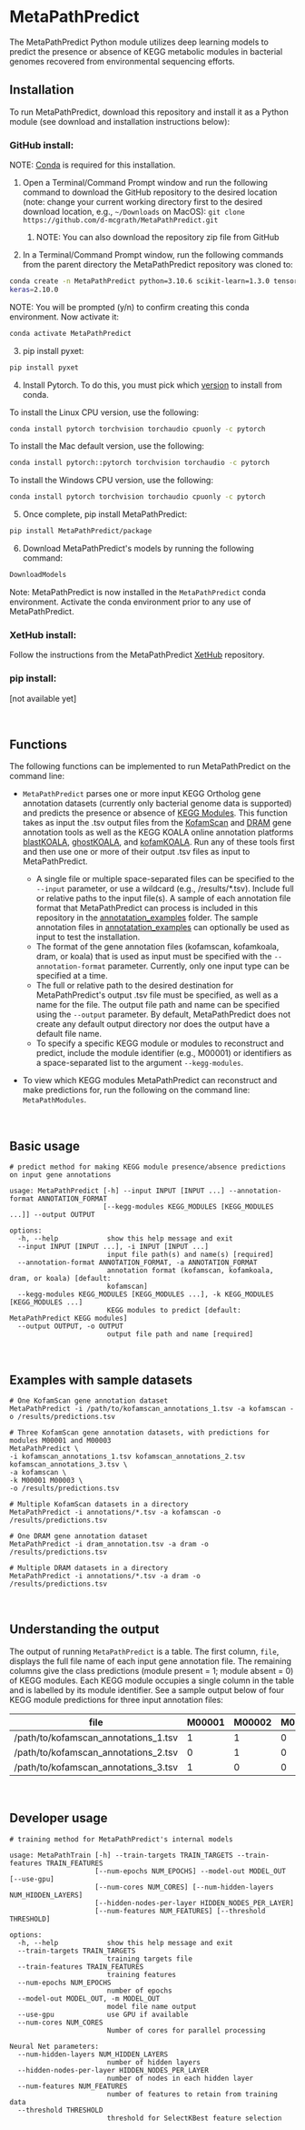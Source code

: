 # MetaPathPredict

The MetaPathPredict Python module utilizes deep learning models to predict the presence or absence of KEGG metabolic modules in bacterial genomes recovered from environmental sequencing efforts.

## Installation

To run MetaPathPredict, download this repository and install it as a Python module (see download and installation instructions below):


### GitHub install:

NOTE: [Conda](https://docs.conda.io/en/latest/) is required for this installation.

1. Open a Terminal/Command Prompt window and run the following command to download the
GitHub repository to the desired location (note: change your current working directory first
to the desired download location, e.g., `~/Downloads` on MacOS):
`git clone https://github.com/d-mcgrath/MetaPathPredict.git`

    1. NOTE: You can also download the repository zip file from GitHub

2. In a Terminal/Command Prompt window, run the following commands from the parent directory the MetaPathPredict repository was cloned to:
```bash
conda create -n MetaPathPredict python=3.10.6 scikit-learn=1.3.0 tensorflow=2.10.0 numpy=1.23.4 pandas=1.5.2 
keras=2.10.0
```
NOTE: You will be prompted (y/n) to confirm creating this conda environment. Now activate it:

```bash
conda activate MetaPathPredict
```

3. pip install pyxet:
```bash
pip install pyxet
```

4. Install Pytorch. To do this, you must pick which [version](https://pytorch.org/get-started/locally/) to install from conda.

To install the Linux CPU version, use the following:

```bash
conda install pytorch torchvision torchaudio cpuonly -c pytorch
```

To install the Mac default version, use the following:

```bash
conda install pytorch::pytorch torchvision torchaudio -c pytorch
```

To install the Windows CPU version, use the following:

```bash
conda install pytorch torchvision torchaudio cpuonly -c pytorch
```

5. Once complete, pip install MetaPathPredict:
```bash
pip install MetaPathPredict/package
```

6. Download MetaPathPredict's models by running the following command:
```bash
DownloadModels
```

Note: MetaPathPredict is now installed in the `MetaPathPredict` conda environment. Activate the conda environment prior to any use of MetaPathPredict.

### XetHub install:
Follow the instructions from the MetaPathPredict [XetHub](https://xethub.com/dgellermcgrath/MetaPathPredict) repository.

### pip install:
[not available yet]

<br>

## Functions

The following functions can be implemented to run MetaPathPredict on the command line:

- `MetaPathPredict` parses one or more input KEGG Ortholog gene annotation datasets (currently only bacterial genome data is supported) and predicts the presence or absence of [KEGG Modules](https://www.genome.jp/kegg/module.html). This function takes as input the .tsv output files from the [KofamScan](https://github.com/takaram/kofam_scan) and [DRAM](https://github.com/WrightonLabCSU/DRAM) gene annotation tools as well as the KEGG KOALA online annotation platforms [blastKOALA](https://www.kegg.jp/blastkoala/), [ghostKOALA](https://www.kegg.jp/ghostkoala/), and [kofamKOALA](https://www.genome.jp/tools/kofamkoala/). Run any of these tools first and then use one or more of their output .tsv files as input to MetaPathPredict.
    - A single file or multiple space-separated files can be specified to the `--input` parameter, or use a wildcard (e.g., /results/*.tsv). Include full or relative paths to the input file(s). A sample of each annotation file format that MetaPathPredict can process is included in this repository in the [annotatation_examples](annotatation_examples) folder. The sample annotation files in [annotatation_examples](annotatation_examples) can optionally be used as input to test the installation.
    - The format of the gene annotation files (kofamscan, kofamkoala, dram, or koala) that is used as input must be specified with the `--annotation-format` parameter. Currently, only one input type can be specified at a time.
    - The full or relative path to the desired destination for MetaPathPredict's output .tsv file must be specified, as well as a name for the file. The output file path and name can be specified using the `--output` parameter. By default, MetaPathPredict does not create any default output directory nor does the output have a default file name.
    - To specify a specific KEGG module or modules to reconstruct and predict, include the module identifier (e.g., M00001) or identifiers as a space-separated list to the argument `--kegg-modules`.

- To view which KEGG modules MetaPathPredict can reconstruct and make predictions for, run the following on the command line: `MetaPathModules`.

<br>

## Basic usage

```
# predict method for making KEGG module presence/absence predictions on input gene annotations

usage: MetaPathPredict [-h] --input INPUT [INPUT ...] --annotation-format ANNOTATION_FORMAT
                       [--kegg-modules KEGG_MODULES [KEGG_MODULES ...]] --output OUTPUT

options:
  -h, --help            show this help message and exit
  --input INPUT [INPUT ...], -i INPUT [INPUT ...]
                        input file path(s) and name(s) [required]
  --annotation-format ANNOTATION_FORMAT, -a ANNOTATION_FORMAT
                        annotation format (kofamscan, kofamkoala, dram, or koala) [default:
                        kofamscan]
  --kegg-modules KEGG_MODULES [KEGG_MODULES ...], -k KEGG_MODULES [KEGG_MODULES ...]
                        KEGG modules to predict [default: MetaPathPredict KEGG modules]
  --output OUTPUT, -o OUTPUT
                        output file path and name [required]
```

<br>

## Examples with sample datasets

```
# One KofamScan gene annotation dataset
MetaPathPredict -i /path/to/kofamscan_annotations_1.tsv -a kofamscan -o /results/predictions.tsv

# Three KofamScan gene annotation datasets, with predictions for modules M00001 and M00003
MetaPathPredict \
-i kofamscan_annotations_1.tsv kofamscan_annotations_2.tsv kofamscan_annotations_3.tsv \
-a kofamscan \
-k M00001 M00003 \
-o /results/predictions.tsv

# Multiple KofamScan datasets in a directory
MetaPathPredict -i annotations/*.tsv -a kofamscan -o /results/predictions.tsv

# One DRAM gene annotation dataset
MetaPathPredict -i dram_annotation.tsv -a dram -o /results/predictions.tsv

# Multiple DRAM datasets in a directory
MetaPathPredict -i annotations/*.tsv -a dram -o /results/predictions.tsv
```

<br>

## Understanding the output

The output of running `MetaPathPredict` is a table. The first column, `file`, displays the full file name of each input gene annotation file. The remaining columns give the class predictions (module present = 1; module absent = 0) of KEGG modules. Each KEGG module occupies a single column in the table and is labelled by its module identifier. See a sample output below of four KEGG module predictions for three input annotation files:

| file                                 | M00001 | M00002 | M00003 | M00004 |
|--------------------------------------|--------|--------|--------|--------|
| /path/to/kofamscan_annotations_1.tsv | 1      | 1      | 0      | 1      |
| /path/to/kofamscan_annotations_2.tsv | 0      | 1      | 0      | 0      |
| /path/to/kofamscan_annotations_3.tsv | 1      | 0      | 0      | 0      |

<br>

## Developer usage

```
# training method for MetaPathPredict's internal models

usage: MetaPathTrain [-h] --train-targets TRAIN_TARGETS --train-features TRAIN_FEATURES
                     [--num-epochs NUM_EPOCHS] --model-out MODEL_OUT [--use-gpu]
                     [--num-cores NUM_CORES] [--num-hidden-layers NUM_HIDDEN_LAYERS]
                     [--hidden-nodes-per-layer HIDDEN_NODES_PER_LAYER]
                     [--num-features NUM_FEATURES] [--threshold THRESHOLD]

options:
  -h, --help            show this help message and exit
  --train-targets TRAIN_TARGETS
                        training targets file
  --train-features TRAIN_FEATURES
                        training features
  --num-epochs NUM_EPOCHS
                        number of epochs
  --model-out MODEL_OUT, -m MODEL_OUT
                        model file name output
  --use-gpu             use GPU if available
  --num-cores NUM_CORES
                        Number of cores for parallel processing

Neural Net parameters:
  --num-hidden-layers NUM_HIDDEN_LAYERS
                        number of hidden layers
  --hidden-nodes-per-layer HIDDEN_NODES_PER_LAYER
                        number of nodes in each hidden layer
  --num-features NUM_FEATURES
                        number of features to retain from training data
  --threshold THRESHOLD
                        threshold for SelectKBest feature selection
```
